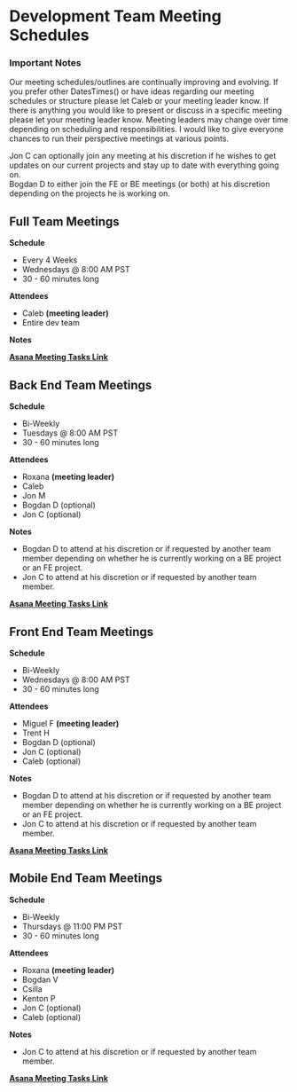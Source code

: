 # Development Team Meeting Schedules

### Important Notes

Our meeting schedules/outlines are continually improving and evolving. If you prefer other DatesTimes() or have
ideas regarding our meeting schedules or structure please let Caleb or your meeting leader know. 
If there is anything you would like to present or discuss
in a specific meeting please let your meeting leader know. Meeting leaders may change over time depending 
on scheduling and responsibilities. I would like to give everyone chances to run their perspective 
meetings at various points.  

Jon C can optionally join any meeting at his discretion if he wishes to get updates on our current
projects and stay up to date with everything going on.  
Bogdan D to either join the FE or BE meetings (or both) at his discretion depending on the projects he is working on.


## Full Team Meetings

**Schedule**
- Every 4 Weeks
- Wednesdays @ 8:00 AM PST 
- 30 - 60 minutes long

**Attendees**
- Caleb **(meeting leader)**
- Entire dev team

**Notes**

**[Asana Meeting Tasks Link](https://app.asana.com/0/1187953833343503/list)**


## Back End Team Meetings

**Schedule**
- Bi-Weekly
- Tuesdays @ 8:00 AM PST 
- 30 - 60 minutes long

**Attendees**
- Roxana **(meeting leader)**
- Caleb
- Jon M
- Bogdan D (optional)
- Jon C (optional)

**Notes**
- Bogdan D to attend at his discretion or if requested by another team member 
  depending on whether he is currently working on a BE project or an FE project.
- Jon C to attend at his discretion or if requested by another team member.

**[Asana Meeting Tasks Link](https://app.asana.com/0/1187953833343503/list)**


## Front End Team Meetings

**Schedule**
- Bi-Weekly
- Wednesdays @ 8:00 AM PST
- 30 - 60 minutes long

**Attendees**
- Miguel F **(meeting leader)**
- Trent H
- Bogdan D (optional)
- Jon C (optional)
- Caleb (optional)

**Notes**
- Bogdan D to attend at his discretion or if requested by another team member
  depending on whether he is currently working on a BE project or an FE project.
- Jon C to attend at his discretion or if requested by another team member.

**[Asana Meeting Tasks Link](https://app.asana.com/0/1187953833343503/list)**


## Mobile End Team Meetings

**Schedule**
- Bi-Weekly
- Thursdays @ 11:00 PM PST
- 30 - 60 minutes long

**Attendees**
- Roxana **(meeting leader)**
- Bogdan V
- Csilla
- Kenton P
- Jon C (optional)
- Caleb (optional)

**Notes**
- Jon C to attend at his discretion or if requested by another team member.

**[Asana Meeting Tasks Link](https://app.asana.com/0/1187953833343503/list)**